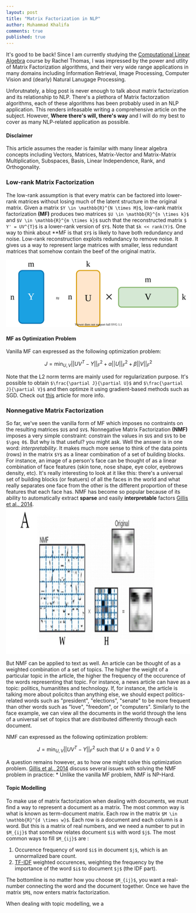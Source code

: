 ```yaml
---
layout: post
title: "Matrix Factorization in NLP"
author: Muhammad Khalifa
comments: true
published: true
---
```



It's good to be back! Since I am currently studying the [Computational Linear Algebra](https://github.com/fastai/numerical-linear-algebra/) course by Rachel Thomas, I was impressed by the power and utlity of Matrix Factorization algorithms, and their very wide range applications in many domains including Information Retrieval, Image Processing, Computer Vision and (dearly) Natural Lanugage Processing. 

Unforutnately, a blog post is never enough to talk about matrix factorization and its relationship to NLP. There's a plethora of Matrix factorzation algorithms, each of these algorithms has been probably used in an NLP application. This renders infeasable writing a comprehensive article on the subject. However, **Where there's will, there's way** and I will do my best to cover as many NLP-related application as possible.




>
#### Disclaimer
This article assumes the reader is faimilar with many linear algebra concepts including Vectors, Matrices, Matrix-Vector and Matrix-Matrix Multiplication, Subspaces, Basis, Linear Independence, Rank, and Orthogonality.


### Low-rank Matrix Factorization
The low-rank assumption is that every matrix can be factored into lower-rank matrices without losing much of the latent structure in the original matrix. Given a matrix `$Y \in \mathbb{R}^{N \times M}$`, low-rank matrix factorization **(MF)** produces two matrices `$U \in \mathbb{R}^{n \times k}$` and `$V \in \mathbb{R}^{m \times k}$` such that the reconstructed matrix `$ Y' = UV^{T}$` is a lower-rank version of `$Y$`. Note that `$k << rank(Y)$`. One way to think about **MF is that `$Y$` is likely to have both redundancy and noise. Low-rank reconstruction exploits redundancy to remove noise. It gives us a way to represent large matrices with smaller, less redundant matrices that somehow contain the beef of the original matrix.


![](/images/mf-imgs/low-rank-mf.svg)


#### MF as Optimization Problem
Vanilla MF can expressed as the following optimization problem:

$$
\begin{equation}
   J = \min_{U,V} ||UV^T - Y||^2_F + \alpha ||U||^2_F + \beta ||V||^2_F
\end{equation}
$$

Note that the L2 norm terms are mainly used for regularization purpose. It's possible to obtain `$\frac{\partial J}{\partial U}$` and `$\frac{\partial J}{\partial V}$` and then optimze it using gradient-based methods such as SGD. Check out [this](https://yangjiera.github.io/works/low-rank.pdf) article for more info.


### Nonnegative Matrix Factorization
So far, we've seen the vanilla form of MF which imposes no contraints on the resulting matrices `$U$` and `$V$`. Nonnegative Matrix Factorization **(NMF)** imposes a very simple constraint: constrain the values in `$U$` and `$V$` to be `$\geq 0$`. But why is that useful? you might ask. Well the answer is in one word: *interpretability*. It makes much more sense to think of the data points (rows) in the matrix `$Y$` as a linear combination of a set of building blocks. For instance, an image of a person's face can be thought of as a linear combination of face features (skin tone, nose shape, eye color, eyebrows density, etc). It's really interesting to look at it like this: there's a universal set of building blocks (or featuers) of all the faces in the world and what really separates one face from the other is the different proportion of these features that each face has. NMF has become so popular because of its ability to automatically extract **sparse** and easily **interpretable** factors [Gillis et al., 2014](https://arxiv.org/pdf/1401.5226.pdf).
<img src="/images/mf-imgs/facial-images-nmf.png" width="600" height="400">

But NMF can be applied to text as well. An article can be thought of as a weighted combination of a set of topics. The higher the weight of a particular topic in the article, the higher the frequency of the occurence of the words representing that topic. For instance, a news article can have as a topic: politics, humanitites and technology. If, for instance, the article is talking more about policitcs than anything else, we should expect politics-related words such as "president", "elections", "senate" to be more frequent than other words such as "love", "freedom", or "computers". Similarly to the face example, we can view all the documents in the world through the lens of a universal set of topics that are distributed differently through each document.

NMF can expressed as the following optimization problem:

$$
\begin{equation}
   J = \min_{U,V} ||UV^T - Y||^2_F \text{ such that } U \geq 0 \text{ and } V \geq 0
\end{equation}
$$

A question remains however, as to how one might solve this optimization problem. [Gillis et al., 2014](https://arxiv.org/pdf/1401.5226.pdf) discuss several issues with solving the NMF problem in practice:
	* Unlike the vanilla MF problem, NMF is NP-Hard. 

#### Topic Modelling

To make use of matrix factorization when dealing with documents, we must find a way to represent a document as a matrix. The most common way is what is known as term-document matrix. Each row in the matrix `$M \in \mathbb{R}^{d \times w}$`. Each row is a document and each column is a word. But this is a matrix of real numbers, and we need a number to put in `$M_{ij}$` that somehow relates document `$i$` with word `$j$`. The most common ways to fill `$M_{ij}$` are :
		
1. Occurence frequency of word `$i$` in document `$j$`, which is an unnormalized bare count.
2. [TF-IDF](https://en.wikipedia.org/wiki/Tf%E2%80%93idf) weighted occurences, weighting the frequency by the importance of the word `$i$` to document `$j$` (the IDF part).

The bottomline is no matter how you choose `$M_{ij}$`, you want a real-number connecting the word and the document together. Once we have the matrix `$M$`, now enters matrix factorization.


When dealing with topic modelling, we a




## 
